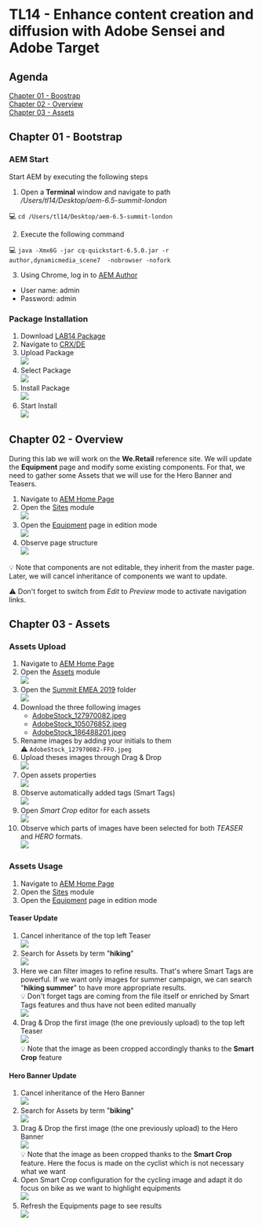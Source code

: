 # TL14 - Enhance content creation and diffusion with Adobe Sensei and Adobe Target

## Agenda
[Chapter 01 - Boostrap](#chapter-01---bootstrap)  
[Chapter 02 - Overview](#chapter-02---overview)  
[Chapter 03 - Assets](#chapter-03---assets)  

## Chapter 01 - Bootstrap

### AEM Start
Start AEM by executing the following steps

1. Open a **Terminal** window and navigate to path */Users/tl14/Desktop/aem-6.5-summit-london*

:computer: `cd /Users/tl14/Desktop/aem-6.5-summit-london`

2. Execute the following command

:computer: `java -Xmx6G -jar cq-quickstart-6.5.0.jar -r author,dynamicmedia_scene7  -nobrowser -nofork`

3. Using Chrome, log in to [AEM Author](http://localhost:4502)
* User name: admin
* Password: admin

### Package Installation

1. Download [LAB14 Package](https://github.com/fornacif/summit-emea-tl14/blob/master/package/LAB14-1.0.0-SNAPSHOT.zip?raw=true)
1. Navigate to [CRX/DE](http://localhost:4502/crx/packmgr/index.jsp)
1. Upload Package
<br/>![](screenshots/1.png)
1. Select Package
<br/>![](screenshots/2.png)
1. Install Package
<br/>![](screenshots/3.png)
1. Start Install
<br/>![](screenshots/4.png)

## Chapter 02 - Overview

During this lab we will work on the **We.Retail** reference site.
We will update the **Equipment** page and modify some existing components.
For that, we need to gather some Assets that we will use for the Hero Banner and Teasers.

1. Navigate to [AEM Home Page](http://localhost:4502/aem/start.html)
1. Open the [Sites](http://localhost:4502/sites.html/content) module
<br/>![](screenshots/5.png)
1. Open the [Equipment](http://localhost:4502/editor.html/content/we-retail/us/en/equipment.html) page in edition mode
<br/>![](screenshots/6.png)
1. Observe page structure
<br/>![](screenshots/7.png)

:bulb: Note that components are not editable, they inherit from the master page. Later, we will cancel inheritance of components we want to update.

:warning: Don't forget to switch from *Edit* to *Preview* mode to activate navigation links.

## Chapter 03 - Assets

### Assets Upload

1. Navigate to [AEM Home Page](http://localhost:4502/aem/start.html)
1. Open the [Assets](http://localhost:4502/assets.html/content) module
<br/>![](screenshots/8.png)
1. Open the [Summit EMEA 2019](http://localhost:4502/assets.html/content) folder
<br/>![](screenshots/9.png)
1. Download the three following images
	* [AdobeStock_127970082.jpeg](https://raw.githubusercontent.com/fornacif/summit-emea-tl14/master/images/AdobeStock_127970082.jpeg)
	* [AdobeStock_105076852.jpeg](https://raw.githubusercontent.com/fornacif/summit-emea-tl14/master/images/AdobeStock_105076852.jpeg)
	* [AdobeStock_186488201.jpeg](https://raw.githubusercontent.com/fornacif/summit-emea-tl14/master/images/AdobeStock_186488201.jpeg)
1. Rename images by adding your initials to them
<br/>:warning: `AdobeStock_127970082-FFO.jpeg`
1. Upload theses images through Drag & Drop
<br/>![](screenshots/10.png)
1. Open assets properties
<br/>![](screenshots/11.png)
1. Observe automatically added tags (Smart Tags)
<br/>![](screenshots/12.png)
1. Open *Smart Crop* editor for each assets
<br/>![](screenshots/13.png)
1. Observe which parts of images have been selected for both *TEASER* and *HERO* formats. 
<br/>![](screenshots/14.png)
	
### Assets Usage

1. Navigate to [AEM Home Page](http://localhost:4502/aem/start.html)
1. Open the [Sites](http://localhost:4502/sites.html/content) module
1. Open the [Equipment](http://localhost:4502/editor.html/content/we-retail/us/en/equipment.html) page in edition mode

#### Teaser Update

1. Cancel inheritance of the top left Teaser
<br/>![](screenshots/15.png)
1. Search for Assets by term "**hiking**"
<br/>![](screenshots/16.png)
1. Here we can filter images to refine results. That's where Smart Tags are powerful. If we want only images for summer campaign, we can search "**hiking summer**" to have more appropriate results. 
<br/>:bulb: Don't forget tags are coming from the file itself or enriched by Smart Tags features and thus have not been edited manually
<br/>![](screenshots/17.png)
1. Drag & Drop the first image (the one previously upload) to the top left Teaser
<br/>![](screenshots/18.png)
<br/>:bulb: Note that the image as been cropped accordingly thanks to the **Smart Crop** feature

#### Hero Banner Update

1. Cancel inheritance of the Hero Banner
<br/>![](screenshots/19.png)
1. Search for Assets by term "**biking**"
<br/>![](screenshots/20.png)
1. Drag & Drop the first image (the one previously upload) to the Hero Banner
<br/>![](screenshots/21.png)
<br/>:bulb: Note that the image as been cropped thanks to the **Smart Crop** feature. Here the focus is made on the cyclist which is not necessary what we want
1. Open Smart Crop configuration for the cycling image and adapt it do focus on bike as we want to highlight  equipments
<br/>![](screenshots/22.png)
1. Refresh the Equipments page to see results
<br/>![](screenshots/23.png)